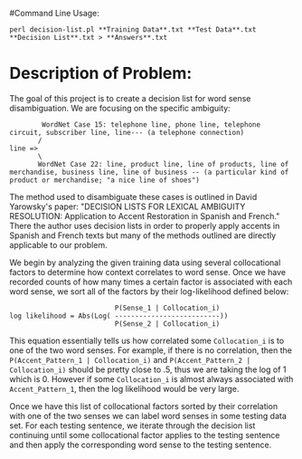 #Command Line Usage:
```
perl decision-list.pl **Training Data**.txt **Test Data**.txt **Decision List**.txt > **Answers**.txt
```
# Description of Problem:
The goal of this project is to create a decision list for word sense disambiguation. We are focusing on the specific ambiguity:
```
        WordNet Case 15: telephone line, phone line, telephone circuit, subscriber line, line--- (a telephone connection)
       /
line =>
       \
       WordNet Case 22: line, product line, line of products, line of merchandise, business line, line of business -- (a particular kind of product or merchandise; "a nice line of shoes")
```

The method used to disambiguate these cases is outlined in David Yarowsky's paper: "DECISION LISTS FOR LEXICAL AMBIGUITY RESOLUTION: Application to Accent Restoration in Spanish and French." There the author uses decision lists in order to properly apply accents in Spanish and French texts but many of the methods outlined are directly applicable to our problem.

We begin by analyzing the given training data using several collocational factors to determine how context correlates to word sense. Once we have recorded counts of how many times a certain factor is associated with each word sense, we sort all of the factors by their log-likelihood defined below:
```
                          P(Sense_1 | Collocation_i) 
log likelihood = Abs(Log( --------------------------))
                          P(Sense_2 | Collocation_i) 
```
This equation essentially tells us how correlated some ```Collocation_i``` is to one of the two word senses. For example, if there is no correlation, then the ```P(Accent_Pattern_1 | Collocation_i)``` and ```P(Accent_Pattern_2 | Collocation_i)``` should be pretty close to .5, thus we are taking the log of 1 which is 0. However if some ```Collocation_i``` is almost always associated with ```Accent_Pattern_1```, then the log likelihood would be very large.

Once we have this list of collocational factors sorted by their correlation with one of the two senses we can label word senses in some testing data set. For each testing sentence, we iterate through the decision list continuing until some collocational factor applies to the testing sentence and then apply the corresponding word sense to the testing sentence.
